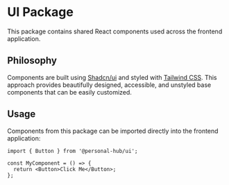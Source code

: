 # UI Package

This package contains shared React components used across the frontend application.

## Philosophy

Components are built using [Shadcn/ui](https://ui.shadcn.com/) and styled with [Tailwind CSS](https://tailwindcss.com/). This approach provides beautifully designed, accessible, and unstyled base components that can be easily customized.

## Usage

Components from this package can be imported directly into the frontend application:

```tsx
import { Button } from '@personal-hub/ui';

const MyComponent = () => {
  return <Button>Click Me</Button>;
};
```